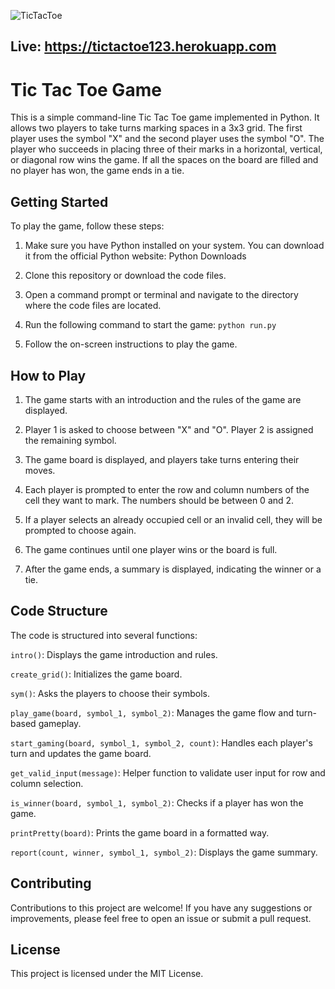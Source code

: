 ![TicTacToe](https://raw.githubusercontent.com/filipljung/TicTacToe/main/Pictures/Screenshot%202023-06-26%20185623.png)

## Live: https://tictactoe123.herokuapp.com
# Tic Tac Toe Game
This is a simple command-line Tic Tac Toe game implemented in Python. It allows two players to take turns marking spaces in a 3x3 grid. The first player uses the symbol "X" and the second player uses the symbol "O". The player who succeeds in placing three of their marks in a horizontal, vertical, or diagonal row wins the game. If all the spaces on the board are filled and no player has won, the game ends in a tie.

## Getting Started
To play the game, follow these steps:

1. Make sure you have Python installed on your system. You can download it from the official Python website: Python Downloads

2. Clone this repository or download the code files.

3. Open a command prompt or terminal and navigate to the directory where the code files are located.

3. Run the following command to start the game:
```python run.py```

5. Follow the on-screen instructions to play the game.

## How to Play
1. The game starts with an introduction and the rules of the game are displayed.

2. Player 1 is asked to choose between "X" and "O". Player 2 is assigned the remaining symbol.

3. The game board is displayed, and players take turns entering their moves.

4. Each player is prompted to enter the row and column numbers of the cell they want to mark. The numbers should be between 0 and 2.

5. If a player selects an already occupied cell or an invalid cell, they will be prompted to choose again.

6. The game continues until one player wins or the board is full.

7. After the game ends, a summary is displayed, indicating the winner or a tie.

## Code Structure
The code is structured into several functions:

`intro()`: Displays the game introduction and rules.

`create_grid()`: Initializes the game board.

`sym()`: Asks the players to choose their symbols.

`play_game(board, symbol_1, symbol_2)`: Manages the game flow and turn-based gameplay.

`start_gaming(board, symbol_1, symbol_2, count)`: Handles each player's turn and updates the game board.

`get_valid_input(message)`: Helper function to validate user input for row and column selection.

`is_winner(board, symbol_1, symbol_2)`: Checks if a player has won the game.

`printPretty(board)`: Prints the game board in a formatted way.

`report(count, winner, symbol_1, symbol_2)`: Displays the game summary.

## Contributing
Contributions to this project are welcome! If you have any suggestions or improvements, please feel free to open an issue or submit a pull request.

## License
This project is licensed under the MIT License.
